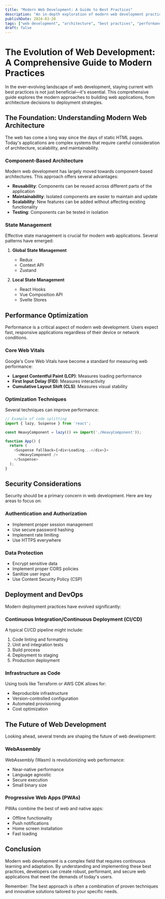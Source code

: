 ```yaml
---
title: "Modern Web Development: A Guide to Best Practices"
description: "An in-depth exploration of modern web development practices, from architecture to deployment"
publishDate: 2024-03-20
tags: ["web development", "architecture", "best practices", "performance"]
draft: false
---
```


# The Evolution of Web Development: A Comprehensive Guide to Modern Practices

In the ever-evolving landscape of web development, staying current with best practices is not just beneficial—it's essential. This comprehensive guide explores the modern approaches to building web applications, from architecture decisions to deployment strategies.

## The Foundation: Understanding Modern Web Architecture

The web has come a long way since the days of static HTML pages. Today's applications are complex systems that require careful consideration of architecture, scalability, and maintainability.

### Component-Based Architecture

Modern web development has largely moved towards component-based architectures. This approach offers several advantages:

- **Reusability**: Components can be reused across different parts of the application
- **Maintainability**: Isolated components are easier to maintain and update
- **Scalability**: New features can be added without affecting existing functionality
- **Testing**: Components can be tested in isolation

### State Management

Effective state management is crucial for modern web applications. Several patterns have emerged:

1. **Global State Management**
   - Redux
   - Context API
   - Zustand

2. **Local State Management**
   - React Hooks
   - Vue Composition API
   - Svelte Stores

## Performance Optimization

Performance is a critical aspect of modern web development. Users expect fast, responsive applications regardless of their device or network conditions.

### Core Web Vitals

Google's Core Web Vitals have become a standard for measuring web performance:

- **Largest Contentful Paint (LCP)**: Measures loading performance
- **First Input Delay (FID)**: Measures interactivity
- **Cumulative Layout Shift (CLS)**: Measures visual stability

### Optimization Techniques

Several techniques can improve performance:

```javascript
// Example of code splitting
import { lazy, Suspense } from 'react';

const HeavyComponent = lazy(() => import('./HeavyComponent'));

function App() {
  return (
    <Suspense fallback={<div>Loading...</div>}>
      <HeavyComponent />
    </Suspense>
  );
}
```

## Security Considerations

Security should be a primary concern in web development. Here are key areas to focus on:

### Authentication and Authorization

- Implement proper session management
- Use secure password hashing
- Implement rate limiting
- Use HTTPS everywhere

### Data Protection

- Encrypt sensitive data
- Implement proper CORS policies
- Sanitize user input
- Use Content Security Policy (CSP)

## Deployment and DevOps

Modern deployment practices have evolved significantly:

### Continuous Integration/Continuous Deployment (CI/CD)

A typical CI/CD pipeline might include:

1. Code linting and formatting
2. Unit and integration tests
3. Build process
4. Deployment to staging
5. Production deployment

### Infrastructure as Code

Using tools like Terraform or AWS CDK allows for:

- Reproducible infrastructure
- Version-controlled configuration
- Automated provisioning
- Cost optimization

## The Future of Web Development

Looking ahead, several trends are shaping the future of web development:

### WebAssembly

WebAssembly (Wasm) is revolutionizing web performance:

- Near-native performance
- Language agnostic
- Secure execution
- Small binary size

### Progressive Web Apps (PWAs)

PWAs combine the best of web and native apps:

- Offline functionality
- Push notifications
- Home screen installation
- Fast loading

## Conclusion

Modern web development is a complex field that requires continuous learning and adaptation. By understanding and implementing these best practices, developers can create robust, performant, and secure web applications that meet the demands of today's users.

Remember: The best approach is often a combination of proven techniques and innovative solutions tailored to your specific needs. 